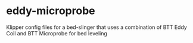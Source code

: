 # eddy-microprobe
Klipper config files for a bed-slinger that uses a combination of BTT Eddy Coil and BTT Microprobe for bed leveling
